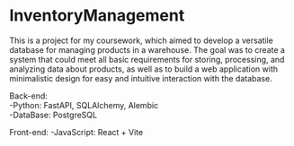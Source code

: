 # InventoryManagement

This is a project for my coursework, which aimed to develop a versatile database for managing products in a warehouse. The goal was to create a system that could meet all basic requirements for storing, processing, and analyzing data about products, as well as to build a web application with minimalistic design for easy and intuitive interaction with the database.

Back-end:  
-Python: FastAPI, SQLAlchemy, Alembic  
-DataBase: PostgreSQL

Front-end:
-JavaScript: React + Vite

